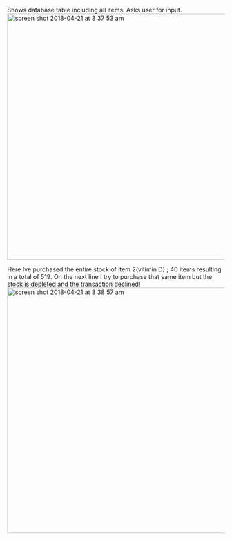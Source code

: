 Shows database table including all items. Asks user for input.
<img width="570" alt="screen shot 2018-04-21 at 8 37 53 am" src="https://user-images.githubusercontent.com/29585970/39084213-8ad53d6c-453f-11e8-8330-de324ba041f8.png">


Here Ive purchased the entire stock of item 2(vitimin D) ; 40 items resulting in a total of 519.
On the next line I try to purchase that same item but the stock is depleted and the transaction declined!
<img width="569" alt="screen shot 2018-04-21 at 8 38 57 am" src="https://user-images.githubusercontent.com/29585970/39084215-8fa78570-453f-11e8-8601-3ac43ed8512e.png">

